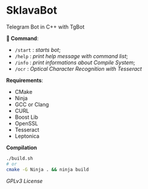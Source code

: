 # SklavaBot

Telegram Bot in C++ with TgBot

**📜 Command**:
- `/start` : _starts bot_;
- `/help` : _print help message with command list_;
- `/info` : _print informations about Compile System_;
- `/ocr` : _Optical Character Recognition with Tesseract_


**Requirements**:
- CMake
- Ninja
- GCC or Clang
- CURL
- Boost Lib
- OpenSSL 
- Tesseract
- Leptonica


**Compilation**
```bash
./build.sh
# or
cmake -G Ninja . && ninja build
```


_GPLv3 License_
